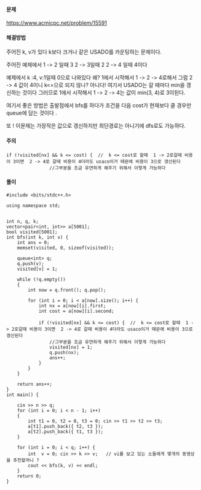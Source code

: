 #### 문제 
https://www.acmicpc.net/problem/15591

#### 해결방법
주어진 k, v가 있다 k보다 크거나 같은 USADO를 카운팅하는 문제이다.

주어진 예제에서 
1 -> 2 일때 3
2 -> 3일때 2
2 -> 4 일때 4이다

예제에서 k :4, v:1일때 0으로 나와있다 왜? 
1에서 시작해서 1 -> 2 -> 4로해서 그럼 2 -> 4 값이 4이니 k<=으로 되지 않나? 
아니다! 여기서 USADO는 갈 때마다 min을 갱신하는 것이다 그러므로 1에서 시작해서 1 -> 2 -> 4는 값이 min(3, 4)로 3이된다.

여기서 좋은 방법은 출발점에서 bfs를 하다가 조건을 다음 cost가 현재보다 클 경우만 queue에 담는 것이다 .

또 ! 이문제는 가장작은 값으로 갱신하지만 최단경로는 아니기에 dfs로도 가능하다.

#### 주의 

````
if (!visited[nx] && k <= cost) {  //  k <= cost로 할때  1 -> 2로갈때 비용이 3이면  2 -> 4로 갈때 비용이 4더라도 usaco이거 때문에 비용이 3으로 갱신된다 
				//그부분을 조금 유연하게 해주기 위해서 이렇게 가능하다 
````

#### 풀이

````
#include <bits/stdc++.h>

using namespace std;


int n, q, k;
vector<pair<int, int>> a[5001];
bool visited[5001];
int bfs(int k, int v) {
	int ans = 0;
	memset(visited, 0, sizeof(visited));

	queue<int> q;
	q.push(v);
	visited[v] = 1;

	while (!q.empty())
	{
		int now = q.front(); q.pop();

		for (int i = 0; i < a[now].size(); i++) {
			int nx = a[now][i].first;
			int cost = a[now][i].second;

			if (!visited[nx] && k <= cost) {  //  k <= cost로 할때  1 -> 2로갈때 비용이 3이면  2 -> 4로 갈때 비용이 4더라도 usaco이거 때문에 비용이 3으로 갱신된다 
				//그부분을 조금 유연하게 해주기 위해서 이렇게 가능하다 
				visited[nx] = 1;
				q.push(nx);
				ans++;
			}
		}
	}

	return ans++;
}
int main() {

	cin >> n >> q;
	for (int i = 0; i < n - 1; i++)
	{
		int t1 = 0, t2 = 0, t3 = 0; cin >> t1 >> t2 >> t3;
		a[t1].push_back({ t2, t3 });
		a[t2].push_back({ t1, t3 });
	}

	for (int i = 0; i < q; i++) {
		int  v = 0; cin >> k >> v;   // vi를 보고 있는 소들에게 몇개의 동영상을 추천할꺼니 ? 
		cout << bfs(k, v) << endl;
	}
	return 0;
}
````

